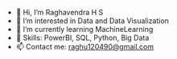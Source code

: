 - 👋 Hi, I’m Raghavendra H S
- 👀 I’m interested in Data and Data Visualization
- 🌱 I’m currently learning MachineLearning
- 💞️ Skills: PowerBI, SQL, Python, Big Data
- 📫 Contact me: raghu120490@gmail.com

<!---
raghuhs1204/raghuhs1204 is a ✨ special ✨ repository because its `README.md` (this file) appears on your GitHub profile.
You can click the Preview link to take a look at your changes.
--->
